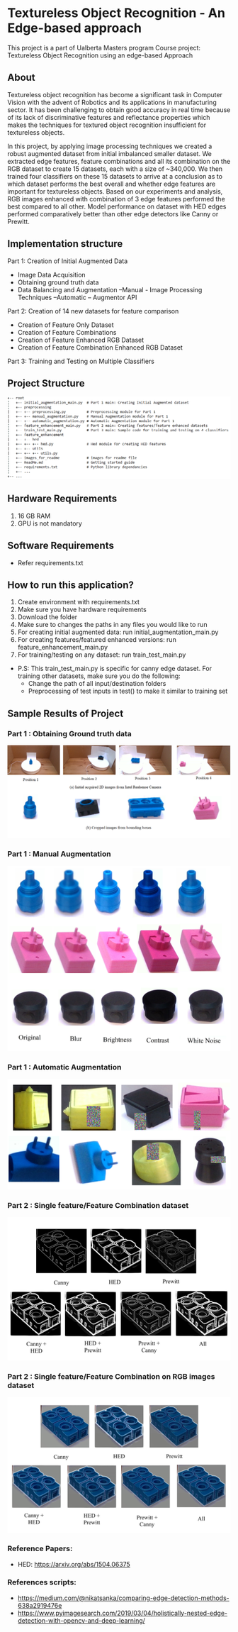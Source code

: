 # Textureless Object Recognition - An Edge-based approach
This project is a part of Ualberta Masters program Course project: Textureless Object Recognition using an edge-based Approach


## About
Textureless object recognition has become a significant task in Computer Vision with the advent of Robotics and its applications in manufacturing sector. It has been challenging to obtain good accuracy in real time because of its lack of discriminative features and reflectance properties which makes the techniques for textured object recognition insufficient for textureless objects.

In this project, by applying image processing techniques we created a robust augmented dataset from initial imbalanced smaller dataset. We extracted edge features, feature combinations and all its combination on the RGB dataset to create 15 datasets, each with a size of ~340,000. We then trained four classifiers on these 15 datasets to arrive at a conclusion as to which dataset performs the best overall and whether edge features are important for textureless objects. Based on our experiments and analysis, RGB images enhanced with combination of 3 edge features performed the best compared to all other. Model performance on dataset with HED edges performed comparatively better than other edge detectors like Canny or Prewitt. 

## Implementation structure
Part 1: Creation of Initial Augmented Data
  - Image Data Acquisition
  - Obtaining ground truth data
  - Data Balancing and Augmentation
    –Manual - Image Processing Techniques
    –Automatic – Augmentor API
    
Part 2: Creation of 14 new datasets for feature comparison
  - Creation of Feature Only Dataset
  - Creation of Feature Combinations
  - Creation of Feature Enhanced RGB Dataset
  - Creation of Feature Combination Enhanced RGB Dataset
  
Part 3: Training and Testing on Multiple Classifiers

## Project Structure

![GitHub Logo](/images_for_readme/projectStructure.png)

## Hardware Requirements
1. 16 GB RAM
1. GPU is not mandatory

## Software Requirements
- Refer requirements.txt

## How to run this application?

1. Create environment with requirements.txt
1. Make sure you have hardware requirements 
1. Download the folder
1. Make sure to changes the paths in any files you would like to run
1. For creating initial augmented data: run initial_augmentation_main.py
1. For creating features/featured enhanced versions: run feature_enhancement_main.py
1. For training/testing on any dataset: run train_test_main.py
  - P.S: This train_test_main.py is specific for canny edge dataset. For training other datasets, make sure you do the following:
    - Change the path of all input/destination folders
    - Preprocessing of test inputs in test() to make it similar to training set 

## Sample Results of Project

### Part 1 : Obtaining Ground truth data

![GitHub Logo](/images_for_readme/DataPreprocessing.png)

### Part 1 : Manual Augmentation

![GitHub Logo](/images_for_readme/manual.jpg)

### Part 1 : Automatic Augmentation

![GitHub Logo](/images_for_readme/automatic.jpg)

### Part 2 : Single feature/Feature Combination dataset 

![GitHub Logo](/images_for_readme/features.jpg)

### Part 2 : Single feature/Feature Combination on RGB images dataset

![GitHub Logo](/images_for_readme/overlay.jpg)

### Reference Papers:
- HED: https://arxiv.org/abs/1504.06375

### References scripts:
- https://medium.com/@nikatsanka/comparing-edge-detection-methods-638a2919476e
- https://www.pyimagesearch.com/2019/03/04/holistically-nested-edge-detection-with-opencv-and-deep-learning/
